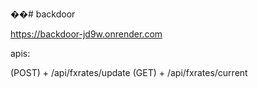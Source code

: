 ��#   b a c k d o o r 

https://backdoor-jd9w.onrender.com

apis:

(POST) + /api/fxrates/update
(GET) + /api/fxrates/current
